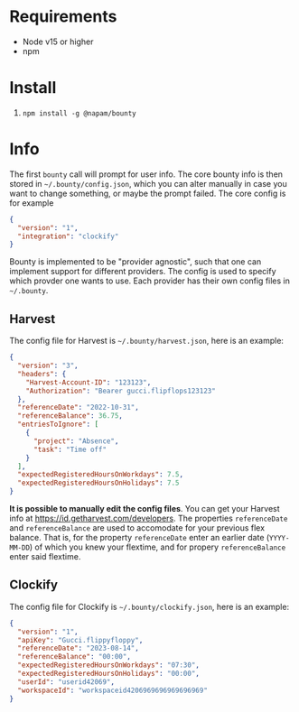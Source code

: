 # Requirements

- Node v15 or higher
- npm

# Install

1. `npm install -g @napam/bounty`

# Info

The first `bounty` call will prompt for user info. The core bounty info is then
stored in `~/.bounty/config.json`, which you can alter manually in case you want
to change something, or maybe the prompt failed. The core config is for example

```json
{
  "version": "1",
  "integration": "clockify"
}
```

Bounty is implemented to be "provider agnostic", such that one can implement
support for different providers. The config is used to specify which provder one
wants to use. Each provider has their own config files in `~/.bounty`.

## Harvest
The config file for Harvest is `~/.bounty/harvest.json`, here is an example:

```json
{
  "version": "3",
  "headers": {
    "Harvest-Account-ID": "123123",
    "Authorization": "Bearer gucci.flipflops123123"
  },
  "referenceDate": "2022-10-31",
  "referenceBalance": 36.75,
  "entriesToIgnore": [
    {
      "project": "Absence",
      "task": "Time off"
    }
  ],
  "expectedRegisteredHoursOnWorkdays": 7.5,
  "expectedRegisteredHoursOnHolidays": 7.5
}
```

**It is possible to manually edit the config files**. You can get your Harvest
info at https://id.getharvest.com/developers. The properties `referenceDate` and
`referenceBalance` are used to accomodate for your previous flex balance. That
is, for the property `referenceDate` enter an earlier date (`YYYY-MM-DD`) of
which you knew your flextime, and for propery `referenceBalance` enter said
flextime.

## Clockify
The config file for Clockify is `~/.bounty/clockify.json`, here is an example:

```json
{
  "version": "1",
  "apiKey": "Gucci.flippyfloppy",
  "referenceDate": "2023-08-14",
  "referenceBalance": "00:00",
  "expectedRegisteredHoursOnWorkdays": "07:30",
  "expectedRegisteredHoursOnHolidays": "00:00",
  "userId": "userid42069",
  "workspaceId": "workspaceid4206969696969696969"
}
```
